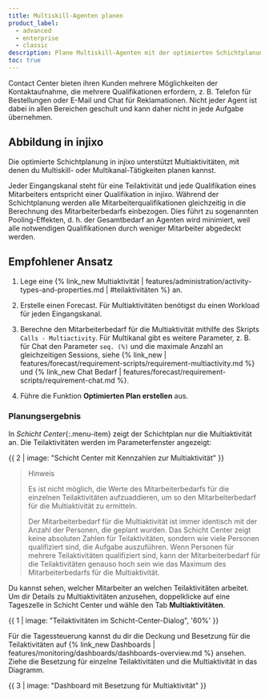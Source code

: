 ```yaml
---
title: Multiskill-Agenten planen
product_label:
  - advanced
  - enterprise
  - classic
description: Plane Multiskill-Agenten mit der optimierten Schichtplanung.
toc: true
---
```


Contact Center bieten ihren Kunden mehrere Möglichkeiten der Kontaktaufnahme, die mehrere Qualifikationen erfordern, z.&nbsp;B. Telefon für Bestellungen oder E-Mail und Chat für Reklamationen. Nicht jeder Agent ist dabei in allen Bereichen geschult und kann daher nicht in jede Aufgabe übernehmen.

## Abbildung in injixo

Die optimierte Schichtplanung in injixo unterstützt Multiaktivitäten, mit denen du Multiskill- oder Multikanal-Tätigkeiten planen kannst.

Jeder Eingangskanal steht für eine Teilaktivität und jede Qualifikation eines Mitarbeiters entspricht einer Qualifikation in injixo. Während der Schichtplanung werden alle Mitarbeiterqualifikationen gleichzeitig in die Berechnung des Mitarbeiterbedarfs einbezogen. Dies führt zu sogenannten Pooling-Effekten, d.&nbsp;h. der Gesamtbedarf an Agenten wird minimiert, weil alle notwendigen Qualifikationen durch weniger Mitarbeiter abgedeckt werden.

## Empfohlener Ansatz

1. Lege eine {% link_new Multiaktivität | features/administration/activity-types-and-properties.md | #teilaktivitäten %} an.

2. Erstelle einen Forecast. Für Multiaktivitäten benötigst du einen Workload für jeden Eingangskanal.

3. Berechne den Mitarbeiterbedarf für die Multiaktivität mithilfe des Skripts `Calls - Multiactivity`. Für Multikanal gibt es weitere Parameter, z.&nbsp;B. für Chat den Parameter `seq. (%)` und die maximale Anzahl an gleichzeitigen Sessions, siehe {% link_new  | features/forecast/requirement-scripts/requirement-multiactivity.md %} und {% link_new Chat Bedarf | features/forecast/requirement-scripts/requirement-chat.md  %}.

4. Führe die Funktion **Optimierten Plan erstellen** aus.

### Planungsergebnis

In _Schicht Center_{:.menu-item} zeigt der Schichtplan nur die Multiaktivität an. Die Teilaktivitäten werden im Parameterfenster angezeigt:

{{ 2 | image: "Schicht Center mit Kennzahlen zur Multiaktivität" }}

> Hinweis
>
> Es ist nicht möglich, die Werte des Mitarbeiterbedarfs für die einzelnen Teilaktivitäten aufzuaddieren, um so den Mitarbeiterbedarf für die Multiaktivität zu ermitteln.
>
> Der Mitarbeiterbedarf für die Multiaktivität ist immer identisch mit der Anzahl der Personen, die geplant wurden. Das Schicht Center zeigt keine absoluten Zahlen für Teilaktivitäten, sondern wie viele Personen qualifiziert sind, die Aufgabe auszuführen. Wenn Personen für mehrere Teilaktivitäten qualifiziert sind, kann der Mitarbeiterbedarf für die Teilaktivitäten genauso hoch sein wie das Maximum des Mitarbeiterbedarfs für die Multiaktivität. 

Du kannst sehen, welcher Mitarbeiter an welchen Teilaktivitäten arbeitet. Um dir Details zu Multiaktivitäten anzusehen, doppelklicke auf eine Tageszelle in Schicht Center und wähle den Tab **Multiaktivitäten**.

{{ 1 | image: "Teilaktivitäten im Schicht-Center-Dialog", '60%' }}

Für die Tagessteuerung kannst du dir die Deckung und Besetzung für die Teilaktivitäten auf {% link_new Dashboards | features/monitoring/dashboards/dashboards-overview.md %} ansehen. Ziehe die Besetzung für einzelne Teilaktivitäten und die Multiaktivität in das Diagramm.

{{ 3 | image: "Dashboard mit Besetzung für Multiaktivität" }}
